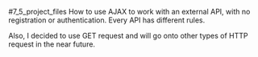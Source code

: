 #7_5_project_files
How to use AJAX to work with an external API, with no registration or authentication. Every API has different rules.

Also, I decided to use GET request and will go onto other types of HTTP request in the near future.
